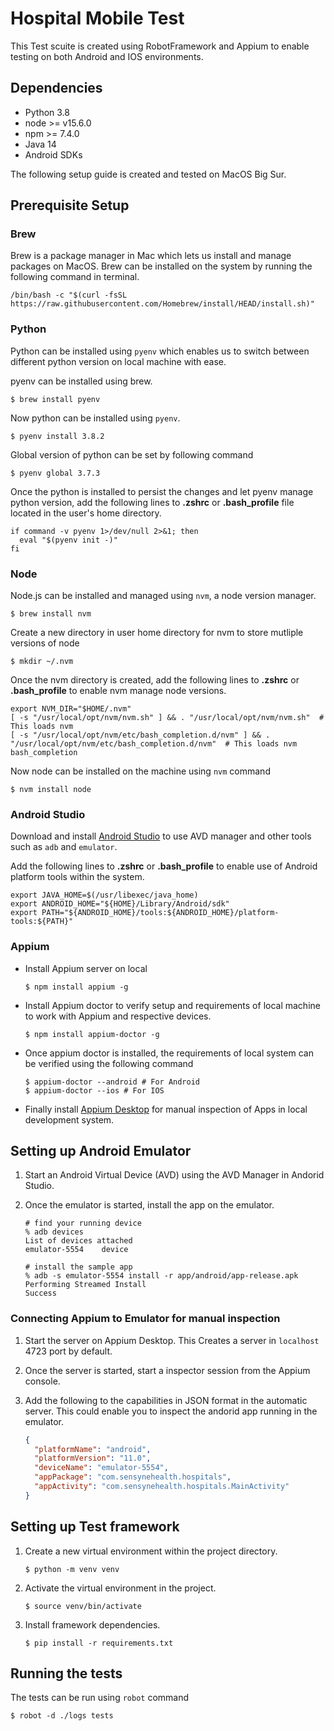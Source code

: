 # Hospital Mobile Test

This Test scuite is created using RobotFramework and Appium to enable testing on both Android and IOS environments.



## Dependencies

* Python 3.8
* node >= v15.6.0
* npm >= 7.4.0
* Java 14
* Android SDKs

The following setup guide is created and tested on MacOS Big Sur.

## Prerequisite Setup

### Brew

Brew is a package manager in Mac which lets us install and manage packages on MacOS. Brew can be installed on the system by running the following command in terminal.

```shell
/bin/bash -c "$(curl -fsSL https://raw.githubusercontent.com/Homebrew/install/HEAD/install.sh)"	
```

### Python

Python can be installed using `pyenv` which enables us to switch between different python version on local machine with ease.

pyenv can be installed using brew.

```shell
$ brew install pyenv
```

Now python can be installed using `pyenv`.

```shell
$ pyenv install 3.8.2
```

Global version of python can be set by following command

```shell
$ pyenv global 3.7.3
```

Once the python is installed to persist the changes and let pyenv manage python version, add the following lines to **.zshrc** or **.bash_profile** file located in the user's home directory.

```shell
if command -v pyenv 1>/dev/null 2>&1; then
  eval "$(pyenv init -)"
fi
```

### Node

Node.js can be installed and managed using `nvm`, a node version manager.

```shell
$ brew install nvm
```

Create a new directory in user home directory for nvm to store mutliple versions of node

```shell
$ mkdir ~/.nvm
```

Once the nvm directory is created, add the following lines  to **.zshrc** or **.bash_profile** to enable nvm manage node versions.

```shell
export NVM_DIR="$HOME/.nvm"
[ -s "/usr/local/opt/nvm/nvm.sh" ] && . "/usr/local/opt/nvm/nvm.sh"  # This loads nvm
[ -s "/usr/local/opt/nvm/etc/bash_completion.d/nvm" ] && . "/usr/local/opt/nvm/etc/bash_completion.d/nvm"  # This loads nvm bash_completion
```

Now node can be installed on the machine using `nvm` command

```shell
$ nvm install node
```

### Android Studio

Download and install [Android Studio](https://developer.android.com/studio) to use AVD manager and other tools such as `adb` and `emulator`.

Add the following lines to **.zshrc** or **.bash_profile** to enable use of Android platform tools within the system.

```shell
export JAVA_HOME=$(/usr/libexec/java_home)
export ANDROID_HOME="${HOME}/Library/Android/sdk"
export PATH="${ANDROID_HOME}/tools:${ANDROID_HOME}/platform-tools:${PATH}"
```

### Appium

* Install Appium server on local

  ```shell
  $ npm install appium -g
  ```

* Install Appium doctor to verify setup and requirements of local machine to work with Appium and respective devices. 

  ```shell
  $ npm install appium-doctor -g
  ```

* Once appium doctor is installed, the requirements of local system can be verified using the following command

  ```shell
  $ appium-doctor --android # For Android
  $ appium-doctor --ios # For IOS
  ```

* Finally install [Appium Desktop](http://appium.io/) for manual inspection of Apps in local development system.



## Setting up Android Emulator

1. Start an Android Virtual Device (AVD) using the AVD Manager in Andorid Studio.

2. Once the emulator is started, install the app on the emulator.

   ```shell
   # find your running device
   % adb devices
   List of devices attached
   emulator-5554	device
   
   # install the sample app
   % adb -s emulator-5554 install -r app/android/app-release.apk
   Performing Streamed Install
   Success
   ```

   

### Connecting Appium to Emulator for manual inspection

1. Start the server on Appium Desktop. This Creates a server in `localhost` 4723 port by default.

2. Once the server is started, start a inspector session from the Appium console.

3. Add the following to the capabilities in JSON format in the automatic server. This could enable you to inspect the andorid app running in the emulator.

   ```json
   {
     "platformName": "android",
     "platformVersion": "11.0",
     "deviceName": "emulator-5554",
     "appPackage": "com.sensynehealth.hospitals",
     "appActivity": "com.sensynehealth.hospitals.MainActivity"
   }
   ```

   

## Setting up Test framework

1. Create a new virtual environment within the project directory.

   ```shell
   $ python -m venv venv
   ```

2. Activate the virtual environment in the project.

   ```shell
   $ source venv/bin/activate
   ```

3. Install framework dependencies.

   ```shell
   $ pip install -r requirements.txt
   ```

   

## Running the tests

The tests can be run using `robot` command

```shell
$ robot -d ./logs tests
```



